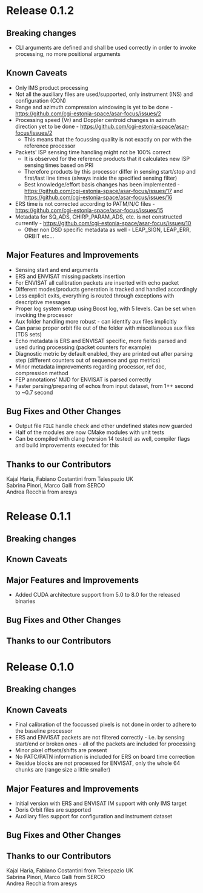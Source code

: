 # Release 0.1.2

## Breaking changes
* CLI arguments are defined and shall be used correctly in order to invoke processing, no more positional arguments

## Known Caveats
* Only IMS product processing
* Not all the auxiliary files are used/supported, only instrument (INS) and configuration (CON)
* Range and azimuth compression windowing is yet to be done - https://github.com/cgi-estonia-space/asar-focus/issues/2
* Processing speed (Vr) and Doppler centroid changes in azimuth direction yet to be done - https://github.com/cgi-estonia-space/asar-focus/issues/2
  * This means that the focussing quality is not exactly on par with the reference processor
* Packets' ISP sensing time handling might not be 100% correct
  * It is observed for the reference products that it calculates new ISP sensing times based on PRI
  * Therefore products by this processor differ in sensing start/stop and first/last line times (always inside the specified sensing filter)
  * Best knowledge/effort basis changes has been implemented - https://github.com/cgi-estonia-space/asar-focus/issues/17 and https://github.com/cgi-estonia-space/asar-focus/issues/16
* ERS time is not corrected according to PATM/N/C files - https://github.com/cgi-estonia-space/asar-focus/issues/15
* Metadata for SQ_ADS, CHIRP_PARAM_ADS, etc. is not constructed currently - https://github.com/cgi-estonia-space/asar-focus/issues/10
  * Other non DSD specific metadata as well - LEAP_SIGN, LEAP_ERR, ORBIT etc...

## Major Features and Improvements
* Sensing start and end arguments
* ERS and ENVISAT missing packets insertion
* For ENVISAT all calibration packets are inserted with echo packet
* Different modes/products generation is tracked and handled accordingly
* Less explicit exits, everything is routed through exceptions with descriptive messages
* Proper log system setup using Boost log, with 5 levels. Can be set when invoking the processor
* Aux folder handling more robust - can identify aux files implicitly
* Can parse proper orbit file out of the folder with miscellaneous aux files (TDS sets)
* Echo metadata is ERS and ENVISAT specific, more fields parsed and used during processing (packet counters for example)
* Diagnostic metric by default enabled, they are printed out after parsing step (different counters out of sequence and gap metrics)
* Minor metadata improvements regarding processor, ref doc, compression method
* FEP annotations' MJD for ENVISAT is parsed correctly
* Faster parsing/preparing of echos from input dataset, from 1++ second to ~0.7 second

## Bug Fixes and Other Changes
* Output file `FILE` handle check and other undefined states now guarded
* Half of the modules are now CMake modules with unit tests
* Can be compiled with clang (version 14 tested) as well, compiler flags and build improvements executed for this

## Thanks to our Contributors

Kajal Haria, Fabiano Costantini from Telespazio UK\
Sabrina Pinori, Marco Galli from SERCO\
Andrea Recchia from aresys

# Release 0.1.1

## Breaking changes

## Known Caveats

## Major Features and Improvements
* Added CUDA architecture support from 5.0 to 8.0 for the released binaries

## Bug Fixes and Other Changes

## Thanks to our Contributors


# Release 0.1.0

## Breaking changes

## Known Caveats
* Final calibration of the foccussed pixels is not done in order to adhere to the baseline processor
* ERS and ENVISAT packets are not filtered correctly - i.e. by sensing start/end or broken ones - all of the packets are included for processing
* Minor pixel offsets/shifts are present
* No PATC/PATN information is included for ERS on board time correction
* Residue blocks are not processed for ENVISAT, only the whole 64 chunks are (range size a little smaller)

## Major Features and Improvements
* Initial version with ERS and ENVISAT IM support with only IMS target
* Doris Orbit files are supported
* Auxiliary files support for configuration and instrument dataset

## Bug Fixes and Other Changes

## Thanks to our Contributors

Kajal Haria, Fabiano Costantini from Telespazio UK\
Sabrina Pinori, Marco Galli from SERCO\
Andrea Recchia from aresys